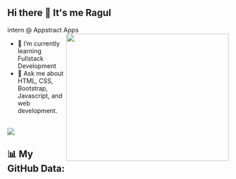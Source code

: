 ## Hi there 👋 It's me Ragul

intern @ Appstract Apps
<img align="right" width="370" height="290" src="https://i.pinimg.com/originals/47/f0/34/47f0342cec72b800463bf003eac1257e.gif">
- 🌱 I’m currently learning Fullstack Development
- 💬 Ask me about HTML, CSS, Bootstrap, Javascript, and web development.

<br /> [<img src="https://img.shields.io/badge/LinkedIn-0077B5?style=for-the-badge&logo=linkedin&logoColor=white" />](https://www.linkedin.com/in/ragul-p-s2816/)

## 📊 My GitHub Data:
<div align="center">
  <img align="center"  https://github-readme-stats.vercel.app/api?username=ragul2808&show_icons=true

</div>
